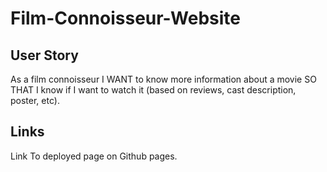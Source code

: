 # Film-Connoisseur-Website

## User Story
As a film connoisseur
I WANT to know more information about a movie
SO THAT I know if I want to watch it (based on reviews, cast description, poster, etc).

## Links 

Link To deployed page on Github pages.
